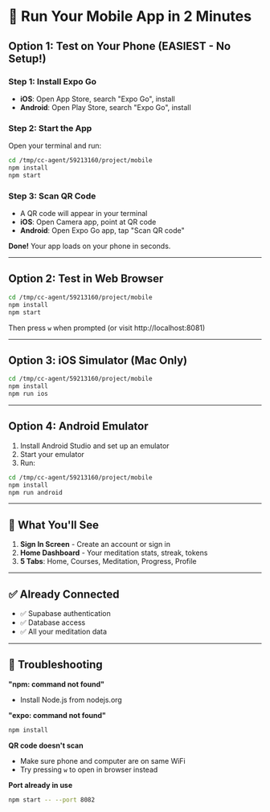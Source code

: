 # 🚀 Run Your Mobile App in 2 Minutes

## Option 1: Test on Your Phone (EASIEST - No Setup!)

### Step 1: Install Expo Go
- **iOS**: Open App Store, search "Expo Go", install
- **Android**: Open Play Store, search "Expo Go", install

### Step 2: Start the App
Open your terminal and run:
```bash
cd /tmp/cc-agent/59213160/project/mobile
npm install
npm start
```

### Step 3: Scan QR Code
- A QR code will appear in your terminal
- **iOS**: Open Camera app, point at QR code
- **Android**: Open Expo Go app, tap "Scan QR code"

**Done!** Your app loads on your phone in seconds.

---

## Option 2: Test in Web Browser

```bash
cd /tmp/cc-agent/59213160/project/mobile
npm install
npm start
```

Then press `w` when prompted (or visit http://localhost:8081)

---

## Option 3: iOS Simulator (Mac Only)

```bash
cd /tmp/cc-agent/59213160/project/mobile
npm install
npm run ios
```

---

## Option 4: Android Emulator

1. Install Android Studio and set up an emulator
2. Start your emulator
3. Run:
```bash
cd /tmp/cc-agent/59213160/project/mobile
npm install
npm run android
```

---

## 🎯 What You'll See

1. **Sign In Screen** - Create an account or sign in
2. **Home Dashboard** - Your meditation stats, streak, tokens
3. **5 Tabs**: Home, Courses, Meditation, Progress, Profile

---

## ✅ Already Connected

- ✅ Supabase authentication
- ✅ Database access
- ✅ All your meditation data

---

## 🐛 Troubleshooting

**"npm: command not found"**
- Install Node.js from nodejs.org

**"expo: command not found"**
```bash
npm install
```

**QR code doesn't scan**
- Make sure phone and computer are on same WiFi
- Try pressing `w` to open in browser instead

**Port already in use**
```bash
npm start -- --port 8082
```
